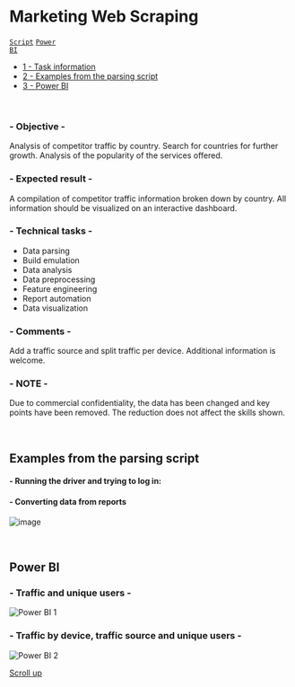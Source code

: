 # Marketing Web Scraping

<code>[Script](Marketing%20Web%20Scraping.py)</code>
<code>[Power BI](Marketing%20Web%20Scraping%20Power%20BI%20Demo.pbix)</code>

- [1 - Task information](#--objective--)
- [2 - Examples from the parsing script](#examples-from-the-parsing-script)
- [3 - Power BI](#power-bi)

<br>

### - Objective -
Analysis of competitor traffic by country. Search for countries for further growth. Analysis of the popularity of the services offered.

### - Expected result -
A compilation of competitor traffic information broken down by country. All information should be visualized on an interactive dashboard.

### - Technical tasks -
- Data parsing
- Build emulation
- Data analysis
- Data preprocessing
- Feature engineering
- Report automation
- Data visualization

### - Comments -
Add a traffic source and split traffic per device. Additional information is welcome.

### - NOTE -
Due to commercial confidentiality, the data has been changed and key points have been removed. The reduction does not affect the skills shown.

<br>

## Examples from the parsing script

#### - Running the driver and trying to log in:


#### - Converting data from reports
![image](https://github.com/leopoldgerber/portfolio/assets/114569329/b1f3289f-6402-4c96-a6b3-d8a005ce57da)

<br>

## Power BI
### - Traffic and unique users -
![Power BI 1](https://github.com/leopoldgerber/portfolio/assets/114569329/1c03749e-250c-4923-8429-eea69e8a0a0a)

### - Traffic by device, traffic source and unique users -
![Power BI 2](https://github.com/leopoldgerber/portfolio/assets/114569329/9ce434f9-38f5-4c7b-9c9b-51bcf620c801)


[Scroll up](#marketing-web-scraping)
